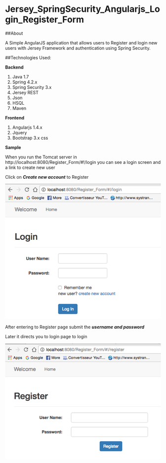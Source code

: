 # Jersey_SpringSecurity_Angularjs_Login_Register_Form

##About

A Simple AngularJS application that allows users to Register and login new users with Jersey Framework and authentication using  Spring Security.

##Technologies Used:

**Backend**

1. Java 1.7 
2. Spring 4.2.x 
3. Spring Security 3.x 
4. Jersey REST 
5. Json 
6. HSQL
7. Maven 

**Frontend**

1. Angularjs 1.4.x
2. Jquery 
3. Bootstrap 3.x css


**Sample**

When you run the Tomcat server in http://localhost:8080/Register_Form/#!/login you can see a login screen and a link to create new user

Click on ***Create new account*** to Register

![Alt text](https://github.com/Ganashree15/Jersey_SpringSecurity_Angularjs_Login_Register_Form/blob/master/images/Screen%20Shot%202016-09-07%20at%2012.00.51%20pm.png "login")


After entering to Register page submit the ***username and password***

Later it directs you to login page to login


![Alt text](https://github.com/Ganashree15/Jersey_SpringSecurity_Angularjs_Login_Register_Form/blob/master/images/Screen%20Shot%202016-09-07%20at%2012.01.28%20pm.png "register")
